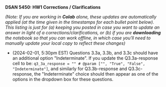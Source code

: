 **DSAN 5450: HW1 Corrections / Clarifications**

*(Note: If you are working in **Colab** alone, these updates are automatically applied (at the time given in the timestamps for each bullet point below). This listing is just for (a) keeping you posted in case you want to update an answer in light of a corrections/clarifications, or (b) if you are **downloading** the notebook so that you can work offline, in which case you'll need to manually update your local copy to reflect these changes)*

* (2024-02-01, 5:30pm EST) Questions 3.3a, 3.3b, and 3.3c should have an additional option "Indeterminate". If you update the Q3.3a-response cell to be: `q3_3a_response = "" # @param ["", "True", "False", "Indeterminate"]`, and similarly for Q3.3b-response and Q3.3c-response, the "Indeterminate" choice should then appear as one of the options in the dropdown box for these questions.
